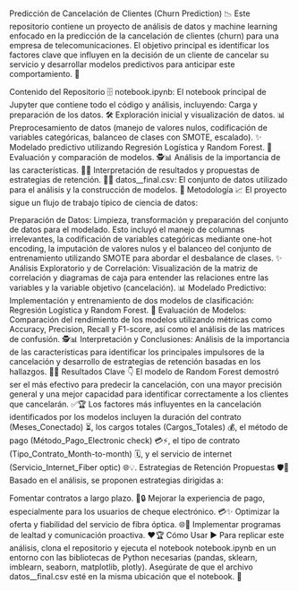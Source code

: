 Predicción de Cancelación de Clientes (Churn Prediction) 📉
Este repositorio contiene un proyecto de análisis de datos y machine learning enfocado en la predicción de la cancelación de clientes (churn) para una empresa de telecomunicaciones. El objetivo principal es identificar los factores clave que influyen en la decisión de un cliente de cancelar su servicio y desarrollar modelos predictivos para anticipar este comportamiento. 🎯

Contenido del Repositorio 🗄️
notebook.ipynb: El notebook principal de Jupyter que contiene todo el código y análisis, incluyendo:
Carga y preparación de los datos. 🛠️
Exploración inicial y visualización de datos. 📊
Preprocesamiento de datos (manejo de valores nulos, codificación de variables categóricas, balanceo de clases con SMOTE, escalado). ✨
Modelado predictivo utilizando Regresión Logística y Random Forest. 🤖
Evaluación y comparación de modelos. 🕵️📊
Análisis de la importancia de las características. 🔑🧐
Interpretación de resultados y propuestas de estrategias de retención. 📄💡
datos__final.csv: El conjunto de datos utilizado para el análisis y la construcción de modelos. 💾
Metodología 📈
El proyecto sigue un flujo de trabajo típico de ciencia de datos:

Preparación de Datos: Limpieza, transformación y preparación del conjunto de datos para el modelado. Esto incluyó el manejo de columnas irrelevantes, la codificación de variables categóricas mediante one-hot encoding, la imputación de valores nulos y el balanceo del conjunto de entrenamiento utilizando SMOTE para abordar el desbalance de clases. ✨
Análisis Exploratorio y de Correlación: Visualización de la matriz de correlación y diagramas de caja para entender las relaciones entre las variables y la variable objetivo (cancelación). 📊
Modelado Predictivo: Implementación y entrenamiento de dos modelos de clasificación: Regresión Logística y Random Forest. 🤖
Evaluación de Modelos: Comparación del rendimiento de los modelos utilizando métricas como Accuracy, Precision, Recall y F1-score, así como el análisis de las matrices de confusión. 🕵️📊
Interpretación y Conclusiones: Análisis de la importancia de las características para identificar los principales impulsores de la cancelación y desarrollo de estrategias de retención basadas en los hallazgos. 📄💡
Resultados Clave 👇
El modelo de Random Forest demostró ser el más efectivo para predecir la cancelación, con una mayor precisión general y una mejor capacidad para identificar correctamente a los clientes que cancelarán. ✅🏆
Los factores más influyentes en la cancelación identificados por los modelos incluyen la duración del contrato (Meses_Conectado) ⏳, los cargos totales (Cargos_Totales) 💰, el método de pago (Método_Pago_Electronic check) 💳⚡️, el tipo de contrato (Tipo_Contrato_Month-to-month) 🗓️, y el servicio de internet (Servicio_Internet_Fiber optic) 🌐💡.
Estrategias de Retención Propuestas 🛡️🎯
Basado en el análisis, se proponen estrategias dirigidas a:

Fomentar contratos a largo plazo. 🤝🔒
Mejorar la experiencia de pago, especialmente para los usuarios de cheque electrónico. 💳✨
Optimizar la oferta y fiabilidad del servicio de fibra óptica. 🌐🔧
Implementar programas de lealtad y comunicación proactiva. ❤️🏆
Cómo Usar ▶️
Para replicar este análisis, clona el repositorio y ejecuta el notebook notebook.ipynb en un entorno con las bibliotecas de Python necesarias (pandas, sklearn, imblearn, seaborn, matplotlib, plotly). Asegúrate de que el archivo datos__final.csv esté en la misma ubicación que el notebook. 🐍

